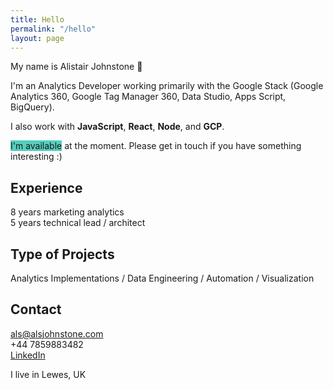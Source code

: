 ```yaml
---
title: Hello
permalink: "/hello"
layout: page
---
```


<div id="hello">
My name is Alistair Johnstone 👋  

I'm an Analytics Developer working primarily with the Google Stack (Google Analytics 360, Google Tag Manager 360, Data Studio, Apps Script, BigQuery).

I also work with **JavaScript**, **React**, **Node**, and **GCP**.

<span style="background-color: #55CFBE">I'm available</span> at the moment. Please get in touch if you have something interesting :)


## Experience
8 years marketing analytics  
5 years technical lead / architect


## Type of Projects
Analytics Implementations / Data Engineering / Automation / Visualization 


## Contact
[als@alsjohnstone.com](mailto:als@alsjohnstone.com)  
+44 7859883482  
[LinkedIn](https://www.linkedin.com/in/alistair-johnstone)

I live in Lewes, UK
</div>
